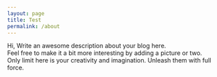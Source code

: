 ```yaml
---
layout: page
title: Test
permalink: /about
---
```


Hi, Write an awesome description about your blog here.  
Feel free to make it a bit more interesting by adding a picture or two.  
Only limit here is your creativity and imagination. Unleash them with full force.  
